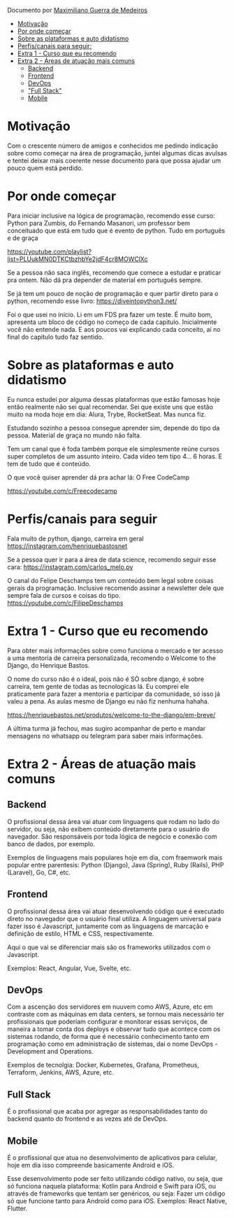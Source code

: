 Documento por [Maximiliano Guerra de Medeiros](https://github.com/maximiliano)


<!-- MarkdownTOC autolink="true" -->

- [Motivação](#motiva%C3%A7%C3%A3o)
- [Por onde começar](#por-onde-come%C3%A7ar)
- [Sobre as plataformas e auto didatismo](#sobre-as-plataformas-e-auto-didatismo)
- [Perfis/canais para seguir:](#perfiscanais-para-seguir)
- [Extra 1 - Curso que eu recomendo](#extra-1---curso-que-eu-recomendo)
- [Extra 2 - Áreas de atuação mais comuns](#extra-2---%C3%81reas-de-atua%C3%A7%C3%A3o-mais-comuns)
    - [Backend](#backend)
    - [Frontend](#frontend)
    - [DevOps](#devops)
    - ["Full Stack"](#full-stack)
    - [Mobile](#mobile)

<!-- /MarkdownTOC -->

# Motivação

Com o crescente número de amigos e conhecidos me pedindo indicação sobre como começar na área de programação, juntei algumas dicas avulsas e tentei deixar mais coerente nesse documento para que possa ajudar um pouco quem está perdido.

# Por onde começar

Para iniciar inclusive na lógica de programação, recomendo esse curso:
Python para Zumbis, do Fernando Masanori, um professor bem conceituado que está em tudo que é evento de python.
Tudo em português e de graça

https://youtube.com/playlist?list=PLUukMN0DTKCtbzhbYe2jdF4cr8MOWClXc

Se a pessoa não saca inglês, recomendo que comece a estudar e praticar pra ontem.
Não dá pra depender de material em português sempre.

Se já tem um pouco de noção de programação e quer partir direto para o python, recomendo esse livro:
https://diveintopython3.net/

Foi o que usei no início. Li em um FDS pra fazer um teste.
É muito bom, apresenta um bloco de código no começo de cada capitulo. Inicialmente você não entende nada.
E aos poucos vai explicando cada conceito, aí no final do capitulo tudo faz sentido.

# Sobre as plataformas e auto didatismo

Eu nunca estudei por alguma dessas plataformas que estão famosas hoje então realmente não sei qual recomendar.
Sei que existe uns que estão muito na moda hoje em dia: Alura, Trybe, RocketSeat. Mas nunca fiz.

Estudando sozinho a pessoa consegue aprender sim, depende do tipo da pessoa. Material de graça no mundo não falta.

Tem um canal que é foda também porque ele simplesmente reúne cursos super completos de um assunto inteiro.
Cada vídeo tem tipo 4... 6 horas. E tem de tudo que é conteúdo.

O que você quiser aprender dá pra achar lá: O Free CodeCamp

https://youtube.com/c/Freecodecamp

# Perfis/canais para seguir

Fala muito de python, django, carreira em geral
https://instagram.com/henriquebastosnet

Se a pessoa quer ir para a área de data science, recomendo seguir esse cara:
https://instagram.com/carlos_melo.py

O canal do Felipe Deschamps tem um conteúdo bem legal sobre coisas gerais da programação.
Inclusive recomendo assinar a newsletter dele que sempre fala de cursos e coisas do tipo.
https://youtube.com/c/FilipeDeschamps

# Extra 1 - Curso que eu recomendo

Para obter mais informações sobre como funciona o mercado e ter acesso a uma mentoria de carreira personalizada,
recomendo o Welcome to the Django, do Henrique Bastos.

O nome do curso não é o ideal, pois não é SÓ sobre django, é sobre carreira, tem gente de todas as tecnologicas lá.
Eu comprei ele praticamente para fazer a mentoria e participar da comunidade, só isso já valeu a pena.
As aulas mesmo de Django eu não fiz nenhuma hahaha.

https://henriquebastos.net/produtos/welcome-to-the-django/em-breve/

A última turma já fechou, mas sugiro acompanhar de perto e mandar mensagens no whatsapp ou telegram para saber mais informações.

# Extra 2 - Áreas de atuação mais comuns

## Backend

O profissional dessa área vai atuar com linguagens que rodam no lado do servidor, ou seja, não exibem conteúdo diretamente para o usuário do navegador. São responsáveis por toda lógica de negócio e conexão com banco de dados, por exemplo.

Exemplos de linguagens mais populares hoje em dia, com fraemwork mais popular entre parentesis:
Python (Django), Java (Spring), Ruby (Rails), PHP (Laravel), Go, C#, etc.

## Frontend

O profissional dessa área vai atuar desenvolvendo código que é executado direto no navegador que o usuário final utiliza.
A linguagem universal para fazer isso é Javascript, juntamente com as linguagens de marcação e definição de estilo, HTML e CSS, respectivamente.

Aqui o que vai se diferenciar mais são os frameworks utilizados com o Javascript.

Exemplos: React, Angular, Vue, Svelte, etc.

## DevOps

Com a ascenção dos servidores em nuuvem como AWS, Azure, etc em contraste com as máquinas em data centers, se tornou mais necessário ter profissionais que poderiam configurar e monitorar essas serviços, de maneira a tomar conta dos deploys e observar tudo que acontece com os sistemas rodando, de forma que é necessário conhecimento tanto em programação como em administração de sistemas, daí o nome DevOps - Development and Operations.

Exemplos de tecnolgia: Docker, Kubernetes, Grafana, Prometheus, Terraform, Jenkins, AWS, Azure, etc.

## Full Stack

É o profissional que acaba por agregar as responsabilidades tanto do backend quanto do frontend e as vezes até de DevOps.

## Mobile

É o profissional que atua no desenvolvimento de aplicativos para celular, hoje em dia isso compreende basicamente Android e iOS.

Esse desenvolvimento pode ser feito utilizando código nativo, ou seja, que só funciona naquela plataforma: Kotlin para Android e Swift para iOS, ou através de frameworks que tentam ser genéricos, ou seja: Fazer um código só que funcione tanto para Android como para iOS. Exemplos: React Native, Flutter.


